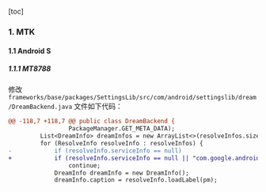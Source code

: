 [toc]

### 1. MTK

#### 1.1 Android S

##### 1.1.1 MT8788

修改 `frameworks/base/packages/SettingsLib/src/com/android/settingslib/dream/DreamBackend.java` 文件如下代码：

```diff
@@ -118,7 +118,7 @@ public class DreamBackend {
                 PackageManager.GET_META_DATA);
         List<DreamInfo> dreamInfos = new ArrayList<>(resolveInfos.size());
         for (ResolveInfo resolveInfo : resolveInfos) {
-            if (resolveInfo.serviceInfo == null)
+            if (resolveInfo.serviceInfo == null || "com.google.android.apps.photos".equals(resolveInfo.serviceInfo.packageName))
                 continue;
             DreamInfo dreamInfo = new DreamInfo();
             dreamInfo.caption = resolveInfo.loadLabel(pm);
```

